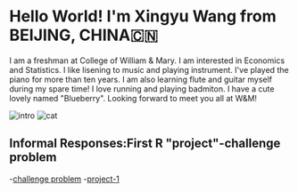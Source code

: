 # Hello World! I'm Xingyu Wang from BEIJING, CHINA🇨🇳
I am a freshman at College of William & Mary. I am interested in Economics and Statistics. I like lisening to music and playing instrument. I've played the piano for more than ten years. I am also learning flute and guitar myself during my spare time! I love running and playing badmiton. I have a cute lovely named "Blueberry". Looking forward to meet you all at W&M!

![intro](https://xingyu-wang02.github.io/DATA-100/1.PNG)
![cat](https://xingyu-wang02.github.io/DATA-100/cat.JPG)

## Informal Responses:First R "project"-challenge problem
-[challenge problem](https://xingyu-wang02.github.io/DATA-100/challenge1.html)
-[project-1](https://xingyu-wang02.github.io/DATA-100/project-1.html)
